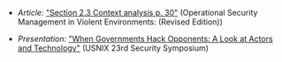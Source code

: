 
  * *Article:* ["Section 2.3 Context analysis p. 30"](http://www.odihpn.org/index.php?option=com_k2&view=item&layout=item&id=3159) (Operational Security Management in Violent Environments: (Revised Edition))

  * *Presentation:* ["When Governments Hack Opponents: A Look at Actors and Technology"](https://www.usenix.org/conference/usenixsecurity14/technical-sessions/presentation/marczak) (USNIX 23rd Security Symposium)

